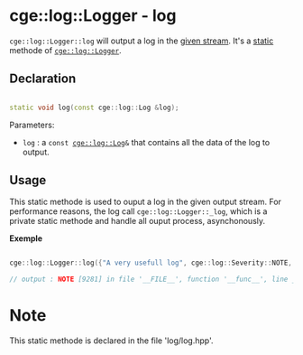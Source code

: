 # cge::log::Logger - log

`cge::log::Logger::log` will output a log in the [given stream](./setOutputStream.md). It's a [static](https://en.cppreference.com/w/cpp/language/static) methode of [`cge::log::Logger`](./../Logger.md).

## Declaration

```cpp

static void log(const cge::log::Log &log);

```

Parameters:
- `log` : a `const `[`cge::log::Log`](./../Log.md)`&` that contains all the data of the log to output.

## Usage

This static methode is used to ouput a log in the given output stream. For performance reasons, the log call `cge::log::Logger::_log`, which is a private static methode and handle all ouput process, asynchonously.

**Exemple**

```cpp

cge::log::Logger::log({"A very usefull log", cge::log::Severity::NOTE, __FILE__, __func__, __LINE__});

// output : NOTE [9281] in file '__FILE__', function '__func__', line __LINE__, thread 1 > A very usefull log

```

# Note

This static methode is declared in the file 'log/log.hpp'.